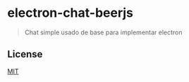 # electron-chat-beerjs

> Chat simple usado de base para implementar electron

## License

[MIT](https://tldrlegal.com/license/mit-license)
